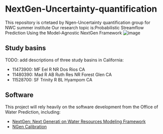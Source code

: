 # NextGen-Uncertainty-quantification
This repository is crtetaed by Ngen-Uncertainty quantification group for NWC summer institute
Our research topic is:Probabilistic Streamflow Prediction Using the Model-Agnostic NextGen Framework
![image](https://github.com/Rezamorovati/NextGen-Uncertainty-quantification/assets/123911532/2c3ceb8d-e450-4368-b5af-cc466be91b19)

## Study basins
TODO: add descriptions of three study basins in California:
 - 11473900: MF Eel R NR Dos Rios CA
 - 11480390: Mad R AB Ruth Res NR Forest Glen CA 
 - 11528700: SF Trinity R BL Hyampom CA 

## Software
This project will rely heavily on the software development from the Office of Water Prediction, including:
- [NextGen: Next Generati
on Water Resources Modeling Framework](https://github.com/NOAA-OWP/ngen)
- [NGen Calibration](https://github.com/NOAA-OWP/ngen-cal)


